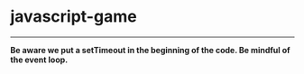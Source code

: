 # javascript-game
___
**Be aware we put a setTimeout in the beginning of the code. Be mindful of the event loop.**


